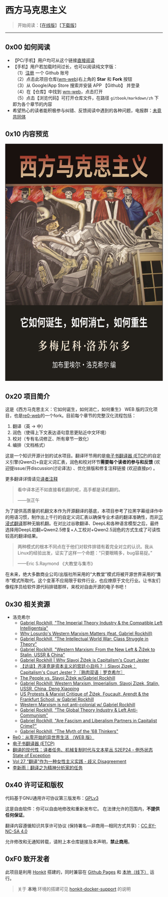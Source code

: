 # 西方马克思主义

> 开始阅读：【[在线版](https://anartigone.github.io/wm-web/)】【[下载版](https://github.com/anartigone/wm-web/releases/)】

------

## 0x00 如何阅读

- 【PC/手机】用户均可从这个链接[直接阅读](https://anartigone.github.io/wm-web/)
- 【手机】用户若加载时间过长，也可以阅读纯文字版：
  <br/>　（1）[注册](https://github.com/join?source=header-home) 一个 Github 账号
  <br/>　（2）点击此项目仓库([wm-web](https://github.com/anartigone/wm-web))右上角的 **Star** 和 **Fork** 按钮
  <br/>　（3）从 Google/App Store 搜索并安装 APP 【Github】 并登录
  <br/>　（4）在【仓库】中找到 [wm-web](https://github.com/anartigone/wm-web)，点击打开
  <br/>　（5）点击【浏览代码】可打开仓库文件，在路径 `gitbook/markdown/zh` 下即为各个章节的内容
- 希望热心的读者能积极参与纠错、反馈阅读中遇到的各种问题，电报群：[未竟共同体](https://t.me/+Ps3zrIsWwH1jMjE5)


## 0x10 内容预览

![](cover.jpg)

## 0x20 项目简介

这是《西方马克思主义：它如何诞生，如何消亡，如何重生》 WEB 版的汉化项目，也是[re0-web](https://github.com/re-zero-khis/re0-web)的一个fork。目前每个章节的完整汉化流程包括：

1. 翻译（英 -> 中）
2. 润色（使得上下文表达语句意思更贴近中文环境）
3. 校对（专有名词修正、所有章节一致化）
4. 编排（文档格式）

这是一个知识开源计划的试水项目。翻译环节用的是[电子书翻译器 (ETCP)](https://github.com/bookfere/Ebook-Translator-Calibre-Plugin)的自定义引擎(Qwen2)+自定义词汇表，润色和校对环节**需要每个读者的参与和反馈** (欢迎提issue/开discussion讨论译法) 、优化排版和修复注释链接 (欢迎直接pr) 。

更多翻译详情请见[译者注释](https://anartigone.github.io/wm-web/gitbook/markdown/translation.html#译者注释)

> 看中译本还不如直接看机翻的呢，高手都是读机翻的。
>
> ——张正午

为了提供高质量的机翻文本作为开源翻译的基底，本项目参考了拉黑字幕组译作中的用语习惯，制作出上千行的自定义词汇表以确保专业术语的翻译准确性，而非[沉浸式翻译](https://github.com/immersive-translate/immersive-translate)那种无脑机翻。在对比过谷歌翻译、DeepL和各种语言模型之后，最终选择用DeepL初翻+Qwen2.5修复+人工校对+Qwen2.5润色的方式生成了可读性较高的翻译结果。

> 两种模式的根本不同点在于他们对软件排错有着完全对立的认识。我从Linux的经验出发，证实了这样一个命题：“只要眼睛多，bug容易捉。”
>
> ——Eric S.Raymond 《大教堂与集市》

在未来，绝大多数商业公司/出版社所采用的“大教堂”模式将被开源世界采用的“集市”模式所取代。这个变革不应局限于软件行业，也应燎原于文化行业。让书友们像程序员给软件源代码排错那样，来校对自由开源的电子书吧！


## 0x30 相关资源

- 洛克希尔
	- [Gabriel Rockhill, "The Imperial Theory Industry & the Compatible Left Intelligentsia"](https://youtu.be/L_80InUow6U)
	- [Why Losurdo's Western Marxism Matters (feat. Gabriel Rockhill)](https://youtu.be/pV_HT-DPRiY)
	- [Gabriel Rockhill, “The Intellectual World War: Class Struggle in Theory"](https://youtu.be/Q521mBZ7ThU)
	- [Gabriel Rockhill, "Western Marxism: From the New Left & Žižek to Stalin, USSR & China"](https://youtu.be/5F8fh_nosL4)
	- [Gabriel Rockhill | Why Slavoj Žižek is Capitalism's Court Jester](https://youtu.be/L5eSghtiBDg)
	- [【访谈】齐泽克是资本主义的宫廷小丑吗？｜Slavoj Zizek： Capitalism's Court Jester？〖熟肉双语｜罗克希尔〗](https://www.bilibili.com/video/BV14Gc7eQERZ)
	- [The People vs. Slavoj Žižek w/Gabriel Rockhill](https://youtu.be/IjzRTUaOLUY)
	- [Gabriel Rockhill: Western Marxism, Imperialism, Slavoj Zizek, Stalin, USSR, China, Deng Xiaoping](https://youtu.be/_1lXUpKWIZc)
	- [US Protests & Marxist Critique of Žižek, Foucault, Arendt & the Frankfurt School, w Gabriel Rockhill](https://youtu.be/DSWe6v0Wn5c)
	- [Western Marxism is not anti-colonial w/ Gabriel Rockhill](https://youtu.be/ciINv0GlDkU)
	- [Gabriel Rockhill, “The Global Theory Industry & Left Anti-Communism"](https://youtu.be/fH2TfECsEsw)
	- [Gabriel Rockhill, "Are Fascism and Liberalism Partners in Capitalist Crime?"](https://youtu.be/Vnn_bWDmizw)
	- [Gabriel Rockhill, “The Myth of the ’68 Thinkers"](https://youtu.be/F9GGZb2KzLc)
- [Re0：从零开始的异世界生活 （WEB 版）](https://github.com/re-zero-khis/re0-web)
- [电子书翻译器 (ETCP)](https://github.com/bookfere/Ebook-Translator-Calibre-Plugin)
- [翻译的现代性：译者任务、机械复制时代与文本星丛 S2EP24 - 例外状态 State of Exception](https://www.xiaoyuzhoufm.com/episode/63269c8da5d434d0ee90cc0d)
- [Vol 27 “翻译”作为一种女性主义实践 - 歧义 Disagreement](https://www.xiaoyuzhoufm.com/episode/6429a7301a5480d95859e6f8)
- [李新雨｜翻译之为精神分析家的任务](https://m.thepaper.cn/newsDetail_forward_29092693)

## 0x40 许可证和版权

代码基于GNU通用许可协议第三版发布：[GPLv3](https://www.gnu.org/licenses/gpl-3.0.html)

这是自由软件：你可以自由地修改和重新发布它。 在法律允许的范围内，**不提供任何保证**。

翻译内容遵循知识共享许可协议 (保持署名—非商用—相同方式共享)：[CC BY-NC-SA 4.0](http://creativecommons.org/licenses/by-nc-sa/4.0/)

允许修改和无通知转载，请附上本仓库链接及本声明，**禁止商用**。

## 0xF0 致开发者

此项目是利用 [Honkit](https://github.com/honkit/honkit) 搭建的，同时兼容在 [Github Pages](https://github.com/anartigone/wm-web) 和 [本地（线下）](http://127.0.0.1:4000/) 运行。

> 关于 **本地** 环境的搭建可见 [honkit-docker-support](https://github.com/honkit/honkit#docker-support) 的说明


